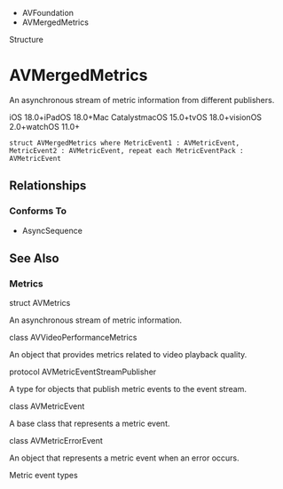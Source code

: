 

- AVFoundation
-  AVMergedMetrics 

Structure

# AVMergedMetrics

An asynchronous stream of metric information from different publishers.

iOS 18.0+iPadOS 18.0+Mac CatalystmacOS 15.0+tvOS 18.0+visionOS 2.0+watchOS 11.0+

``` source
struct AVMergedMetrics where MetricEvent1 : AVMetricEvent, MetricEvent2 : AVMetricEvent, repeat each MetricEventPack : AVMetricEvent
```

## Relationships

### Conforms To

- AsyncSequence

## See Also

### Metrics

struct AVMetrics

An asynchronous stream of metric information.

class AVVideoPerformanceMetrics

An object that provides metrics related to video playback quality.

protocol AVMetricEventStreamPublisher

A type for objects that publish metric events to the event stream.

class AVMetricEvent

A base class that represents a metric event.

class AVMetricErrorEvent

An object that represents a metric event when an error occurs.

Metric event types

